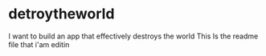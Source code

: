 # detroytheworld
I want to build an app that effectively destroys the world 
This Is the readme file that i'am editin
